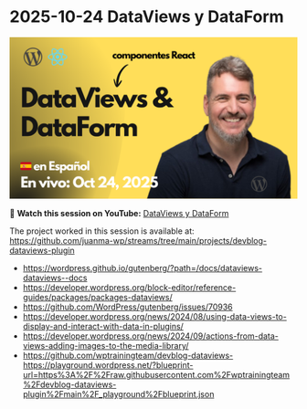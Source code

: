 # 2025-10-24 DataViews y DataForm

[![](./thumbnail.png)](https://www.youtube.com/live/lWhm_e9mjeI?si=AL6CgudFUwQrhis7)


🎥 **Watch this session on YouTube:** [DataViews y DataForm](https://www.youtube.com/live/lWhm_e9mjeI?si=AL6CgudFUwQrhis7)

The project worked in this session is available at:
https://github.com/juanma-wp/streams/tree/main/projects/devblog-dataviews-plugin


- https://wordpress.github.io/gutenberg/?path=/docs/dataviews-dataviews--docs
- https://developer.wordpress.org/block-editor/reference-guides/packages/packages-dataviews/
- https://github.com/WordPress/gutenberg/issues/70936
- https://developer.wordpress.org/news/2024/08/using-data-views-to-display-and-interact-with-data-in-plugins/
- https://developer.wordpress.org/news/2024/09/actions-from-data-views-adding-images-to-the-media-library/
- https://github.com/wptrainingteam/devblog-dataviews-https://playground.wordpress.net/?blueprint-url=https%3A%2F%2Fraw.githubusercontent.com%2Fwptrainingteam%2Fdevblog-dataviews-plugin%2Fmain%2F_playground%2Fblueprint.json